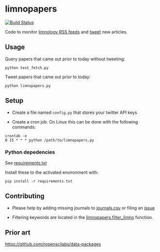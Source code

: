 # limnopapers

[![Build Status](https://api.travis-ci.org/jsta/limnopapers.png)](https://travis-ci.org/jsta/limnopapers)

Code to monitor [limnology RSS feeds](journals.csv) and [tweet](https://twitter.com/limno_papers) new articles.

## Usage

Query papers that came out prior to today without tweeting:

`python test_fetch.py`

Tweet papers that came out prior to today:

`python limnopapers.py`

## Setup

* Create a file named `config.py` that stores your twitter API keys

* Create a _cron_ job. On Linux this can be done with the following commands:

```
crontab -e 
0 15 * * * python /path/to/limnopapers.py
```

### Python depedencies

See [requirements.txt](requirements.txt)

Install these to the activated environment with:

`pip install -r requirements.txt`

## Contributing

* Please help by adding missing journals to [journals.csv](journals.csv) or filing an [issue](https://github.com/jsta/limnopapers/issues)

* Filtering keywords are located in the [limnopapers.filter_limno](limnopapers.py) function.

## Prior art

https://github.com/ropenscilabs/data-packages
